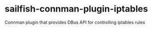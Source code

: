 # sailfish-connman-plugin-iptables
Connman plugin that provides DBus API for controlling iptables rules
